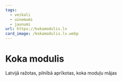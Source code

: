 ```yaml
---
tags:
  - veikali
  - uznemumi
  - jaunumi
url: https://kokamodulis.lv
card_image: /kokamodulis.lv.webp
---
```


# Koka modulis

Latvijā ražotas, pilnībā aprīkotas, koka moduļu mājas
